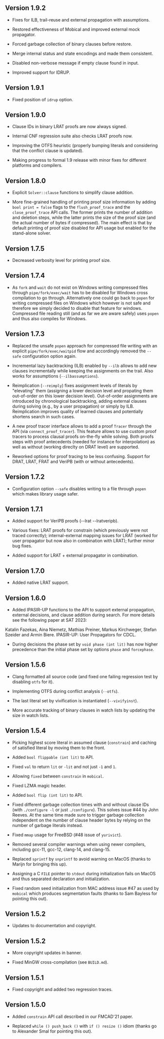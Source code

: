 Version 1.9.2
-------------

- Fixes for ILB, trail-reuse and external propagation with assumptions.

- Restored effectiveness of Mobical and improved external mock propagator.

- Forced garbage collection of binary clauses before restore.

- Merge internal status and state encodings and made them consistent.

- Disabled non-verbose message if empty clause found in input.

- Improved support for IDRUP.

Version 1.9.1
-------------

- Fixed position of `idrup` option.

Version 1.9.0
-------------

- Clause IDs in binary LRAT proofs are now always signed.

- Internal CNF regression suite also checks LRAT proofs now.

- Improving the OTFS heuristic (properly bumping literals and
  considering that the conflict clause is updated).

- Making progress to formal 1.9 release with minor fixes for
  different platforms and compilers.

Version 1.8.0
-------------

- Explicit `Solver::clause` functions to simplify clause addition.

- More fine-grained handling of printing proof size information by
  adding `bool print = false` flags to the `flush_proof_trace` and
  the `close_proof_trace` API calls.  The former prints the number
  of addition and deletion steps, while the latter prints the size
  of the proof size (and the actual number of bytes if compressed).
  The main effect is that by default printing of proof size disabled
  for API usage but enabled for the stand-alone solver.

Version 1.7.5
-------------

- Decreased verbosity level for printing proof size.

Version 1.7.4
-------------

- As `fork` and `wait` do not exist on Windows writing compressed files
  through `pipe/fork/exec/wait` has to be disabled for Windows cross
  compilation to go through.  Alternatively one could go back to `popen`
  for writing compressed files on Windows which however is not safe and
  therefore we simply decided to disable that feature for windows.
  Compressed file reading still (and as far we are aware safely) uses
  `popen` and thus also compiles for Windows.

Version 1.7.3
-------------

- Replaced the unsafe `popen` approach for compressed file writing
  with an explicit `pipe/fork/exec/waitpid` flow and accordingly
  removed the `--safe` configuration option again.

- Incremental lazy backtracking (ILB) enabled by `--ilb` allows
  to add new clauses incrementally while keeping the assignments
  on the trail.  Also works for assumptions (`--ilbassumptions`).

- Reimplication (`--reimply`) fixes assignment levels of literals by
  "elevating" them (assigning a lower decision level and propating them
  out-of-order on this lower decision level).  Out-of-order assignments
  are introduced by chronological backtracking, adding external clauses
  during solving (e.g., by a user propagation) or simply by ILB.
  Reimplication improves quality of learned clauses and potentially
  shortens search in such cases.
 
- A new proof tracer interface allows to add a proof `Tracer` through the
  API (via `connect_proof_tracer`). This feature allows to use custom
  proof tracers to process clausal proofs on-the-fly while solving.  Both
  proofs steps with proof antecedents (needed for instance for
  interpolation) as well as without (working direclty on DRAT level) are
  supported.
 
- Reworked options for proof tracing to be less confusing.  Support for
  DRAT, LRAT, FRAT and VeriPB (with or without antecedents).

Version 1.7.2
-------------

- Configuration option `--safe` disables writing to a file
  through `popen` which makes library usage safer.

Version 1.7.1
-------------

- Added support for VeriPB proofs (--lrat --lratveripb).

- Various fixes: LRAT proofs for constrain (which previously were
 not traced correctly); internal-external mapping issues for LRAT
 (worked for user propagator but now also in combination with LRAT);
 further minor bug fixes.

- Added support for LRAT + external propagator in combination.

Version 1.7.0
-------------

- Added native LRAT support.

Version 1.6.0
-------------

- Added IPASIR-UP functions to the API to support external propagation,
 external decisions, and clause addition during search.
 For more details see the following paper at SAT 2023:

 Katalin Fazekas, Aina Niemetz, Mathias Preiner, Markus Kirchweger,
 Stefan Szeider and Armin Biere. IPASIR-UP: User Propagators for CDCL.

- During decisions the phase set by `void phase (int lit)` has now
 higher precedence than the initial phase set by options `phase` and
 `forcephase`.

Version 1.5.6
-------------

- Clang formatted all source code (and fixed one failing regression
 test by disabling `otfs` for it).

- Implementing OTFS during conflict analysis (`--otfs`).

- The last literal set by vivification is instantiated (`--vivifyinst`).

- More accurate tracking of binary clauses in watch lists by updating
  the size in watch lists.

Version 1.5.4
-------------

- Picking highest score literal in assumed clause (`constrain`)
  and caching of satisfied literal by moving them to the front.

- Added `bool flippable (int lit)` to API.

- Fixed `val` to return `lit` or `-lit` and not just `-1` and `1`.

- Allowing `fixed` between `constrain` in `mobical`.

- Fixed LZMA magic header.

- Added `bool flip (int lit)` to API.

- Fixed different garbage collection times with and without
  clause IDs (with `./configure -l` or just `./configure`).
  This solves issue #44 by John Reeves.  At the same time
  made sure to trigger garbage collection independent on the
  number of clause header bytes by relying on the number of
  garbage literals instead.

- Fixed `mmap` usage for FreeBSD (#48 issue of `yurivict`).

- Removed several compiler warnings when using newer compilers,
  including gcc-11, gcc-12, clang-14, and clang-15.

- Replaced `sprintf` by `snprintf` to avoid warning on MacOS
  (thanks to Marijn for bringing this up).

- Assigning a C `FILE` pointer to `stdout` during initialization
  fails on MacOS and thus separated declaration and initialization.

- Fixed random seed initialization from MAC address issue #47
  as used by `mobical` which produces segmentation faults
  (thanks to Sam Bayless for pointing this out).

Version 1.5.2
-------------

- Updates to documentation and copyright.

Version 1.5.2
-------------

- More copyright updates in banner.

- Fixed MinGW cross-compilation (see `BUILD.md`).

Version 1.5.1
-------------

- Fixed copyright and added two regression traces.

Version 1.5.0
-------------

- Added `constrain` API call described in our FMCAD'21 paper.

- Replaced `while () push_back ()` with `if () resize ()` idiom
  (thanks go to Alexander Smal for pointing this out).
